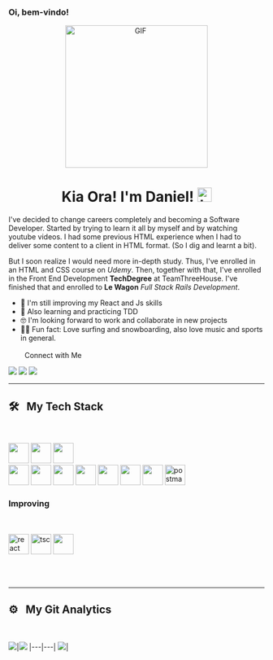 ### Oi, bem-vindo!

<!--
**dancosta-fed/dancosta-fed** is a ✨ _special_ ✨ repository because its `README.md` (this file) appears on your GitHub profile.

Here are some ideas to get you started:

- 🔭 I’m currently working on ...
- 🌱 I’m currently learning ...
- 👯 I’m looking to collaborate on ...
- 🤔 I’m looking for help with ...
- 💬 Ask me about ...
- 📫 How to reach me: ...
- 😄 Pronouns: ...
- ⚡ Fun fact: ...
-->

<p align="center">
<img alt="GIF" src="https://res.cloudinary.com/dognkye6x/image/upload/v1648764656/Animation-01_rrxavb.gif" height="280" />
 <p/>
<h1 align="center"> Kia Ora! I'm Daniel! <img src="https://user-images.githubusercontent.com/1303154/88677602-1635ba80-d120-11ea-84d8-d263ba5fc3c0.gif" width="28px" alt="hi"></h1>

I've decided to change careers completely and becoming a Software Developer. Started by trying to learn it all by myself and by watching youtube videos. I had some previous HTML experience when I had to deliver some content to a client in HTML format. (So I dig and learnt a bit).

But I soon realize I would need more in-depth study. Thus, I've enrolled in an HTML and CSS course on
<em>Udemy</em>. Then, together with that, I've enrolled in the Front End Development <strong>TechDegree</strong> at
TeamThreeHouse. I've finished that and enrolled to <strong>Le Wagon</strong> <em>Full Stack Rails Development</em>.


- 🔭 I'm still improving my React and Js skills
- 🙂 Also learning and practicing TDD
- 🤓 I'm looking forward to work and collaborate in new projects
- 🏄‍♂‍ Fun fact: Love surfing and snowboarding, also love music and sports in general.
<br><br>
&nbsp; Connect with Me

 <a href = "mailto:dancosta.id@gmail.com"><img src="https://img.shields.io/badge/-Gmail-%23333?style=for-the-badge&logo=gmail&logoColor=white" target="_blank"></a>
 <a href="https://www.linkedin.com/in/daniel-costa-dev" target="_blank"><img src="https://img.shields.io/badge/-LinkedIn-%230077B5?style=for-the-badge&logo=linkedin&logoColor=white" target="_blank"></a>
 <a href="https://instagram.com/_dancosta_" target="_blank"><img src="https://img.shields.io/badge/-Instagram-%23E4405F?style=for-the-badge&logo=instagram&logoColor=white" target="_blank"></a>
<hr>

## 🛠 &nbsp; My Tech Stack
<br><br>
<img src="https://cdn.jsdelivr.net/gh/devicons/devicon/icons/rails/rails-original-wordmark.svg" width=40 /> 
<img src="https://cdn.jsdelivr.net/gh/devicons/devicon/icons/javascript/javascript-original.svg" width=40 /> 
<img src="https://cdn.jsdelivr.net/gh/devicons/devicon/icons/ruby/ruby-original-wordmark.svg" width=40 />  
<img src="https://cdn.jsdelivr.net/gh/devicons/devicon/icons/postgresql/postgresql-original-wordmark.svg" width=40 /> 
<img src="https://cdn.jsdelivr.net/gh/devicons/devicon/icons/html5/html5-original-wordmark.svg" width=40 /> 
<img src="https://cdn.jsdelivr.net/gh/devicons/devicon/icons/sass/sass-original.svg" width=40 /> 
<img src="https://cdn.jsdelivr.net/gh/devicons/devicon/icons/css3/css3-original-wordmark.svg" width=40 /> 
<img src="https://cdn.jsdelivr.net/gh/devicons/devicon/icons/bootstrap/bootstrap-original-wordmark.svg" width=40 />
<img src="https://cdn.jsdelivr.net/gh/devicons/devicon/icons/git/git-original.svg" width=40 /> 
<img src="https://cdn.jsdelivr.net/gh/devicons/devicon/icons/heroku/heroku-plain-wordmark.svg" width=40 /> 
<img src="https://www.vectorlogo.zone/logos/getpostman/getpostman-icon.svg" alt="postman" width="40">

### Improving
<br><br>
<img src="https://cdn.jsdelivr.net/gh/devicons/devicon/icons/react/react-original.svg" alt="react" width="40"/>
<img src="https://cdn.jsdelivr.net/gh/devicons/devicon/icons/typescript/typescript-original.svg" alt="tsc" width="40"/>
<img src="https://cdn.jsdelivr.net/gh/devicons/devicon/icons/nextjs/nextjs-original-wordmark.svg" width="40"/>

<br><br>
<hr>

## ⚙️ &nbsp; My Git Analytics

<br><br>
<img src="https://github-readme-stats.vercel.app/api?username=dancosta-fed&&show_icons=true&count_private=true&theme=github_dark">|<img src="https://github-readme-streak-stats.herokuapp.com/?user=dancosta-fed&theme=blueberry_duo"/>
|---|---|
<img src="https://github-readme-stats.vercel.app/api/top-langs/?username=dancosta-fed&layout=compact&theme=github_dark"/>|
